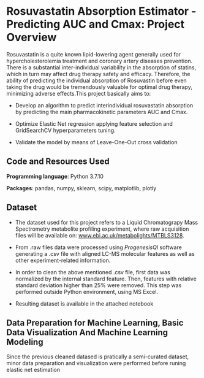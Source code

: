 # Rosuvastatin Absorption Estimator - Predicting AUC and Cmax: Project Overview

Rosuvastatin is a quite known lipid-lowering agent generally used for hypercholesterolemia treatment and coronary artery diseases prevention. There is a substantial inter-individual variability in the absorption of statins, which in turn may affect drug therapy safety and efficacy. Therefore, the ability of predicting the individual absorption of Rosuvastin before even taking the drug would be tremendously valuable for optimal drug therapy, minimizing adverse effects.This project basically aims to:

* Develop an algorithm to predict interindividual rosuvastatin absorption by predicting the main pharmacokinetic parameters AUC and Cmax.
 
* Optimize Elastic Net regression applying feature selection and GridSearchCV hyperparameters tuning.

* Validate the model by means of Leave-One-Out cross validation    


## Code and Resources Used

**Programming language**: Python 3.7.10

**Packages**: pandas, numpy, sklearn, scipy, matplotlib, plotly


## Dataset

* The dataset used for this project refers to a Liquid Chromatograpy Mass Spectrometry metabolite profiling experiment, where raw acquisition files will be available on: www.ebi.ac.uk/metabolights/MTBLS3128.

* From .raw files data were processed using *ProgenesisQI* software generating a .csv file with aligned LC-MS molecular features as well as other experiment-related information.

* In order to clean the above mentioned .csv file, first data was normalized by the internal standard feature. Then, features with relative standard deviation higher than 25% were removed. This step was performed outside Python environment, using MS Excel.

* Resulting dataset is available in the attached notebook


## Data Preparation for Machine Learning, Basic Data Visualization And Machine Learning Modeling

Since the previous cleaned datased is pratically a semi-curated dataset, minor data preparation and visualization were performed before runing elastic net estimation
